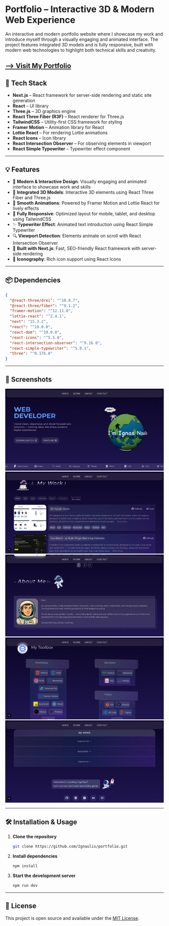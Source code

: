 # Portfolio – Interactive 3D & Modern Web Experience

An interactive and modern portfolio website where I showcase my work and introduce myself through a visually engaging and animated interface. The project features integrated 3D models and is fully responsive, built with modern web technologies to highlight both technical skills and creativity.

## [--> Visit My Portfolio](https://www.ignas-naulis.dev/)

## 🚀 Tech Stack

- **Next.js** – React framework for server-side rendering and static site generation  
- **React** – UI library  
- **Three.js** – 3D graphics engine  
- **React Three Fiber (R3F)** – React renderer for Three.js  
- **TailwindCSS** – Utility-first CSS framework for styling  
- **Framer Motion** – Animation library for React  
- **Lottie React** – For rendering Lottie animations  
- **React Icons** – Icon library  
- **React Intersection Observer** – For observing elements in viewport  
- **React Simple Typewriter** – Typewriter effect component  

---

## 💡 Features

- 🎨 **Modern & Interactive Design**: Visually engaging and animated interface to showcase work and skills  
- 🧩 **Integrated 3D Models**: Interactive 3D elements using React Three Fiber and Three.js  
- 🚀 **Smooth Animations**: Powered by Framer Motion and Lottie React for lively effects  
- 📱 **Fully Responsive**: Optimized layout for mobile, tablet, and desktop using TailwindCSS  
- ✨ **Typewriter Effect**: Animated text introduction using React Simple Typewriter  
- 🔍 **Viewport Detection**: Elements animate on scroll with React Intersection Observer  
- 🔧 **Built with Next.js**: Fast, SEO-friendly React framework with server-side rendering  
- 🎨 **Iconography**: Rich icon support using React Icons  

---

## 📦 Dependencies

```json
{
  "@react-three/drei": "^10.0.7",
  "@react-three/fiber": "^9.1.2",
  "framer-motion": "^12.11.0",
  "lottie-react": "^2.4.1",
  "next": "15.3.2",
  "react": "^19.0.0",
  "react-dom": "^19.0.0",
  "react-icons": "^5.5.0",
  "react-intersection-observer": "^9.16.0",
  "react-simple-typewriter": "^5.0.1",
  "three": "^0.176.0"
}

```

---

## 📸 Screenshots

![App Preview1](public/photos/portfolio/porf.png)
![App Preview1](public/photos/portfolio/porf2.png)
![App Preview1](public/photos/portfolio/porf3.png)
![App Preview1](public/photos/portfolio/porf4.png)
![App Preview1](public/photos/portfolio/porf5.png)

---

## 🛠️ Installation & Usage

1. **Clone the repository**  
   ```bash
   git clone https://github.com/Ignaulis/portfolio.git
   ```

2. **Install dependencies**  
   ```bash
   npm install
   ```

3. **Start the development server**  
   ```bash
   npm run dev
   ```


---

## 📝 License

This project is open source and available under the [MIT License](LICENSE).
